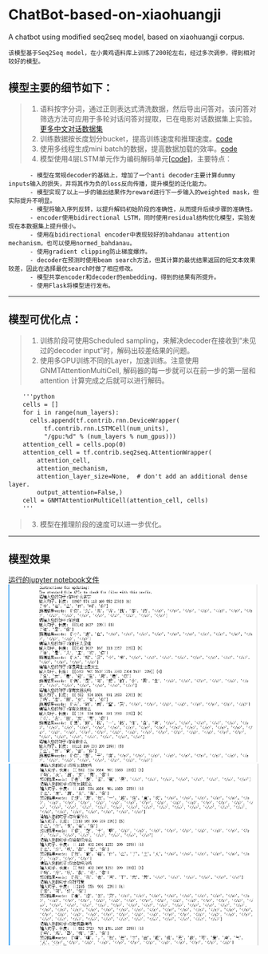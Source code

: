 # ChatBot-based-on-xiaohuangji
A chatbot using modified seq2seq model, based on xiaohuangji corpus.

    该模型基于Seq2Seq model，在小黄鸡语料库上训练了200轮左右，经过多次调参，得到相对较好的模型。

## 模型主要的细节如下：
>  1. 语料按字分词，通过正则表达式清洗数据，然后导出问答对。该问答对筛选方法可应用于多轮对话问答对提取，已在电影对话数据集上实验。[更多中文对话数据集](https://github.com/candlewill/Dialog_Corpus)
>  2. 训练数据按长度划分bucket，提高训练速度和推理速度。[code](data_utils.py)
>  3. 使用多线程生成mini batch的数据，提高数据加载的效率。[code](threadedgenerator.py)
>  4. 模型使用4层LSTM单元作为编码解码单元[[code]](seq_2_seq.py)，主要特点：
          
          - 模型在常规decoder的基础上，增加了一个anti decoder主要计算dummy inputs输入的损失，并将其作为负的loss反向传播，提升模型的泛化能力。
          - 模型实现了以上一步的输出结果作为reward进行下一步输入的weighted mask，但实际提升不明显。
          - 模型将输入序列反转，以提升解码初始阶段的准确性，从而提升后续步骤的准确性。
          - encoder使用bidirectional LSTM，同时使用residual结构优化模型，实验发现在本数据集上提升很小。
          - 使用在bidirectional encoder中表现较好的bahdanau attention mechanism，也可以使用normed_bahdanau。
          - 使用gradient clipping防止梯度爆炸。
          - decoder在预测时使用beam search方法，但其计算的最优结果返回的短文本效果较差，因此在选择最优search时做了相应修改。
          - 模型共享encoder和decoder的embedding，得到的结果有所提升。
          - 使用Flask将模型进行发布。
 
 ---
 
 ## 模型可优化点：
> 1. 训练阶段可使用Scheduled sampling，来解决decoder在接收到“未见过的decoder input”时，解码出较差结果的问题。
> 2. 使用多GPU训练不同的Layer，加速训练。注意使用GNMTAttentionMultiCell, 解码器的每一步就可以在前一步的第一层和 attention 计算完成之后就可以进行解码。
        
        '''python
        cells = []
        for i in range(num_layers):
          cells.append(tf.contrib.rnn.DeviceWrapper(
              tf.contrib.rnn.LSTMCell(num_units),
              "/gpu:%d" % (num_layers % num_gpus)))
        attention_cell = cells.pop(0)
        attention_cell = tf.contrib.seq2seq.AttentionWrapper(
            attention_cell,
            attention_mechanism,
            attention_layer_size=None,  # don't add an additional dense layer.
            output_attention=False,)
        cell = GNMTAttentionMultiCell(attention_cell, cells)
        '''
> 3. 模型在推理阶段的速度可以进一步优化。

---

## 模型效果
[运行的jupyter notebook文件](chatbot.ipynb)
![pic1](pic/test.png)
![pic2](pic/test2.png)

              
